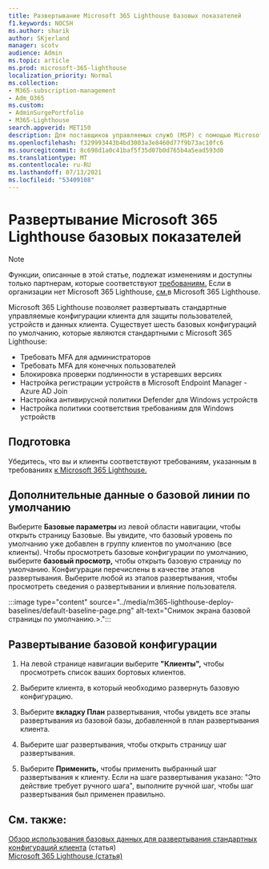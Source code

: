 ```yaml
---
title: Развертывание Microsoft 365 Lighthouse базовых показателей
f1.keywords: NOCSH
ms.author: sharik
author: SKjerland
manager: scotv
audience: Admin
ms.topic: article
ms.prod: microsoft-365-lighthouse
localization_priority: Normal
ms.collection:
- M365-subscription-management
- Adm_O365
ms.custom:
- AdminSurgePortfolio
- M365-Lighthouse
search.appverid: MET150
description: Для поставщиков управляемых служб (MSP) с помощью Microsoft 365 Lighthouse узнайте, как развернуть Microsoft 365 Lighthouse базовых данных.
ms.openlocfilehash: f329993443b4bd3003a3e8460d77f9b73ac10fc6
ms.sourcegitcommit: 8c698d1a0c41baf5f35d07b0d765b4a5ead593d0
ms.translationtype: MT
ms.contentlocale: ru-RU
ms.lasthandoff: 07/13/2021
ms.locfileid: "53409108"
---
```

# <a name="deploy-microsoft-365-lighthouse-baselines"></a>Развертывание Microsoft 365 Lighthouse базовых показателей 

> [!NOTE]
> Функции, описанные в этой статье, подлежат изменениям и доступны только партнерам, которые соответствуют [требованиям.](m365-lighthouse-requirements.md) Если в организации нет Microsoft 365 Lighthouse, [см.](m365-lighthouse-sign-up.md)в Microsoft 365 Lighthouse.

Microsoft 365 Lighthouse позволяет развертывать стандартные управляемые конфигурации клиента для защиты пользователей, устройств и данных клиента. Существует шесть базовых конфигураций по умолчанию, которые являются стандартными с Microsoft 365 Lighthouse:

- Требовать MFA для администраторов
- Требовать MFA для конечных пользователей
- Блокировка проверки подлинности в устаревших версиях
- Настройка регистрации устройств в Microsoft Endpoint Manager - Azure AD Join
- Настройка антивирусной политики Defender для Windows устройств
- Настройка политики соответствия требованиям для Windows устройств

## <a name="before-you-begin"></a>Подготовка

Убедитесь, что вы и клиенты соответствуют требованиям, указанным в требованиях [к Microsoft 365 Lighthouse.](m365-lighthouse-requirements.md)

## <a name="learn-more-about-the-default-baseline"></a>Дополнительные данные о базовой линии по умолчанию

Выберите **Базовые параметры** из левой области навигации, чтобы открыть страницу Базовые. Вы увидите, что базовый уровень по умолчанию уже добавлен в группу клиентов по умолчанию (все клиенты). Чтобы просмотреть базовые конфигурации по умолчанию, выберите **базовый просмотр,** чтобы открыть базовую страницу по умолчанию. Конфигурации перечислены в качестве этапов развертывания. Выберите любой из этапов развертывания, чтобы просмотреть сведения о развертывании и влияние пользователя.

:::image type="content" source="../media/m365-lighthouse-deploy-baselines/default-baseline-page.png" alt-text="Снимок экрана базовой страницы по умолчанию.>.":::

## <a name="deploy-a-baseline-configuration"></a>Развертывание базовой конфигурации  

1. На левой странице навигации выберите **"Клиенты",** чтобы просмотреть список ваших бортовых клиентов.

2. Выберите клиента, в который необходимо развернуть базовую конфигурацию.

3. Выберите **вкладку План** развертывания, чтобы увидеть все этапы развертывания из базовой базы, добавленной в план развертывания клиента.

4. Выберите шаг развертывания, чтобы открыть страницу шаг развертывания.

5. Выберите **Применить,** чтобы применить выбранный шаг развертывания к клиенту. Если на шаге развертывания указано: "Это действие требует ручного шага", выполните ручной шаг, чтобы шаг развертывания был применен правильно.

## <a name="related-content"></a>См. также:

[Обзор использования базовых данных для развертывания стандартных конфигураций клиента](m365-lighthouse-deploy-standard-tenant-configurations-overview.md) (статья)\
[Microsoft 365 Lighthouse (статья)](m365-lighthouse-faq.yml)